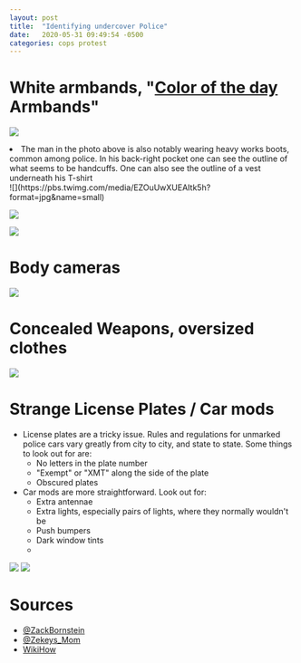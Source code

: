 ```yaml
---
layout: post
title:  "Identifying undercover Police"
date:   2020-05-31 09:49:54 -0500
categories: cops protest
---
```


# White armbands, "[Color of the day](https://simple.wikipedia.org/wiki/Color_of_the_day_(police)) Armbands"
![](https://pbs.twimg.com/media/EZOuUwWUYAAkoqm?format=jpg&amp;name=small)
<li>The man in the photo above is also notably wearing heavy works boots, common among police. In his back-right pocket one can see the outline of what seems to be handcuffs. One can also see the outline of a vest underneath his T-shirt
</li>
![](https://pbs.twimg.com/media/EZOuUwXUEAItk5h?format=jpg&amp;name=small)

![](https://pbs.twimg.com/media/EZOuUwXUwAAGyEn?format=jpg&amp;name=small)

![](https://pbs.twimg.com/media/EZOuUwXUcAAWuuX?format=jpg&amp;name=900x900)

# Body cameras
<img src="https://pbs.twimg.com/media/EZQzy0DXkAA1R2R?format=jpg&amp;name=900x900">

# Concealed Weapons, oversized clothes
![](https://images.daznservices.com/di/library/sporting_news/e/66/astros-fan-gun-060215-twitter-ftr_srcu1tg2fox61kfyrep1wi0nm.jpg?t=-1260683043&quality=100)

# Strange License Plates / Car mods
- License plates are a tricky issue. Rules and regulations for unmarked police cars vary greatly from city to city, and state to state. Some things to look out for are:
  - No letters in the plate number
  - "Exempt" or "XMT" along the side of the plate
  - Obscured plates
- Car mods are more straightforward. Look out for:
  - Extra antennae
  - Extra lights, especially pairs of lights, where they normally wouldn't be
  - Push bumpers
  - Dark window tints
  - 
![](https://i.redd.it/nvx2u1mp22e21.jpg)
![](https://images.cdn.circlesix.co/image/1/640/0/uploads/posts/2016/02/3cea017b9cc65acb272fd6e5b189a17c.jpg)

# Sources
- [@ZackBornstein](https://twitter.com/ZackBornstein)
- [@Zekeys_Mom](https://twitter.com/Zekeys_Mom)
- [WikiHow](https://www.wikihow.com/Spot-Undercover-Cops)
